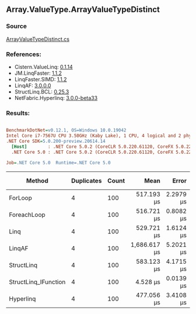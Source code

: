 ﻿## Array.ValueType.ArrayValueTypeDistinct

### Source
[ArrayValueTypeDistinct.cs](../LinqBenchmarks/Array/ValueType/ArrayValueTypeDistinct.cs)

### References:
- Cistern.ValueLinq: [0.1.14](https://www.nuget.org/packages/Cistern.ValueLinq/0.1.14)
- JM.LinqFaster: [1.1.2](https://www.nuget.org/packages/JM.LinqFaster/1.1.2)
- LinqFaster.SIMD: [1.1.2](https://www.nuget.org/packages/LinqFaster.SIMD/1.0.3)
- LinqAF: [3.0.0.0](https://www.nuget.org/packages/LinqAF/3.0.0.0)
- StructLinq.BCL: [0.25.3](https://www.nuget.org/packages/StructLinq.BCL/0.25.3)
- NetFabric.Hyperlinq: [3.0.0-beta33](https://www.nuget.org/packages/NetFabric.Hyperlinq/3.0.0-beta33)

### Results:
``` ini

BenchmarkDotNet=v0.12.1, OS=Windows 10.0.19042
Intel Core i7-7567U CPU 3.50GHz (Kaby Lake), 1 CPU, 4 logical and 2 physical cores
.NET Core SDK=5.0.200-preview.20614.14
  [Host]        : .NET Core 5.0.2 (CoreCLR 5.0.220.61120, CoreFX 5.0.220.61120), X64 RyuJIT
  .NET Core 5.0 : .NET Core 5.0.2 (CoreCLR 5.0.220.61120, CoreFX 5.0.220.61120), X64 RyuJIT

Job=.NET Core 5.0  Runtime=.NET Core 5.0  

```
|               Method | Duplicates | Count |         Mean |     Error |    StdDev | Ratio | RatioSD |     Gen 0 | Gen 1 | Gen 2 | Allocated |
|--------------------- |----------- |------ |-------------:|----------:|----------:|------:|--------:|----------:|------:|------:|----------:|
|              ForLoop |          4 |   100 |   517.193 μs | 2.2979 μs | 1.9189 μs | 1.000 |    0.00 | 1095.7031 |     - |     - | 2292184 B |
|          ForeachLoop |          4 |   100 |   516.721 μs | 0.8082 μs | 0.6749 μs | 0.999 |    0.00 | 1095.7031 |     - |     - | 2292184 B |
|                 Linq |          4 |   100 |   529.721 μs | 1.6124 μs | 1.5082 μs | 1.024 |    0.00 | 1092.7734 |     - |     - | 2286672 B |
|               LinqAF |          4 |   100 | 1,686.617 μs | 5.2021 μs | 4.6116 μs | 3.261 |    0.02 | 2187.5000 |     - |     - | 4575072 B |
|           StructLinq |          4 |   100 |   583.123 μs | 4.1715 μs | 3.4834 μs | 1.127 |    0.01 | 1086.9141 |     - |     - | 2273657 B |
| StructLinq_IFunction |          4 |   100 |     4.528 μs | 0.0139 μs | 0.0124 μs | 0.009 |    0.00 |         - |     - |     - |         - |
|            Hyperlinq |          4 |   100 |   477.056 μs | 3.4108 μs | 3.0235 μs | 0.923 |    0.01 | 1045.8984 |     - |     - | 2187584 B |

